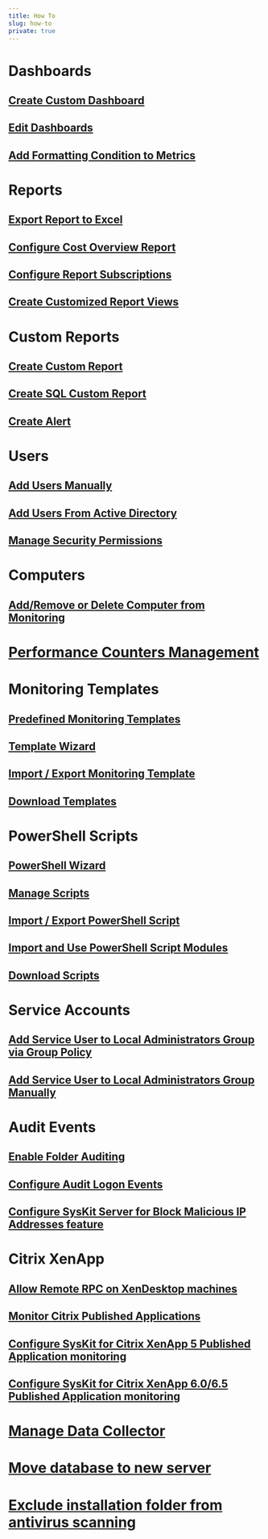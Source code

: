 ```yaml
---
title: How To
slug: how-to
private: true
---
```


# Dashboards
## [Create Custom Dashboard](create-custom-dashboard.md)
## [Edit Dashboards](edit-dashboard.md)
## [Add Formatting Condition to Metrics](add-formatting-condition-to-metrics.md)

# Reports
## [Export Report to Excel](export-report-to-excel.md)
## [Configure Cost Overview Report](configure-cost-overview-report.md)
## [Configure Report Subscriptions](configure-report-subscriptions.md)
## [Create Customized Report Views](create-customized-report-views.md)

# Custom Reports
## [Create Custom Report](create-custom-report.md)
## [Create SQL Custom Report](create-sql-custom-report.md)
## [Create Alert](create-alert.md)

# Users
## [Add Users Manually](add-users-manually.md)
## [Add Users From Active Directory](add-users-from-active-directory.md)
## [Manage Security Permissions](manage-security-permissions.md)

# Computers
## [Add/Remove or Delete Computer from Monitoring](add-remove-or-delete-computer.md)

# [Performance Counters Management](performance-counters-management.md)

# Monitoring Templates
## [Predefined Monitoring Templates](predefined-templates.md)
## [Template Wizard](template-wizard.md)
## [Import / Export Monitoring Template](import-export-template.md)
## [Download Templates](download-templates.md)

# PowerShell Scripts
## [PowerShell Wizard](powershell-wizard.md)
## [Manage Scripts](manage-scripts.md)
## [Import / Export PowerShell Script](import-ps-script.md)
## [Import and Use PowerShell Script Modules](import-and-use-ps-script-modules.md)
## [Download Scripts](download-scripts.md)

# Service Accounts
## [Add Service User to Local Administrators Group via Group Policy](add-service-user-group-policy.md)
## [Add Service User to Local Administrators Group Manually](add-service-user-manually.md)

# Audit Events
## [Enable Folder Auditing](enable-folder-auditing.md)
## [Configure Audit Logon Events](configure-audit-logon-events.md)
## [Configure SysKit Server for Block Malicious IP Addresses feature](configure-block-malicious-ip-addresses-feature.md)

# Citrix XenApp
## [Allow Remote RPC on XenDesktop machines](allow-remote-rpc-on-xenapp.md)
## [Monitor Citrix Published Applications](monitor-citrix-published-applications.md)
## [Configure SysKit for Citrix XenApp 5 Published Application monitoring](monitor-citrix-xenapp5-published-applications.md)
## [Configure SysKit for Citrix XenApp 6.0/6.5 Published Application monitoring](monitor-citrix-xenapp6-published-applications.md)

# [Manage Data Collector](manage-data-collector.md)
# [Move database to new server](move-database-to-new-server.md)
# [Exclude installation folder from antivirus scanning](exclude-installation-folder-from-antivirus-scanning.md)